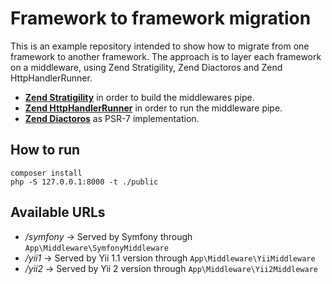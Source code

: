 # Framework to framework migration

This is an example repository intended to show how to migrate from one framework to another framework. The approach is
to layer each framework on a middleware, using Zend Stratigility, Zend Diactoros and Zend HttpHandlerRunner.

* **[Zend Stratigility](https://docs.zendframework.com/zend-stratigility/)** in order to build the middlewares pipe.
* **[Zend HttpHandlerRunner](https://docs.zendframework.com/zend-httphandlerrunner/)** in order to run the middleware pipe.
* **[Zend Diactoros](https://docs.zendframework.com/zend-diactoros/)** as PSR-7 implementation.

## How to run

    composer install
    php -S 127.0.0.1:8000 -t ./public
    
## Available URLs

* _/symfony_ -> Served by Symfony through `App\Middleware\SymfonyMiddleware`
* _/yii1_ -> Served by Yii 1.1 version through `App\Middleware\YiiMiddleware`
* _/yii2_ -> Served by Yii 2 version through `App\Middleware\Yii2Middleware` 
